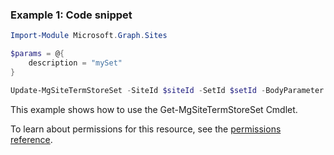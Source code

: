 ### Example 1: Code snippet

```powershellImport-Module Microsoft.Graph.Sites

$params = @{
	description = "mySet"
}

Update-MgSiteTermStoreSet -SiteId $siteId -SetId $setId -BodyParameter $params
```
This example shows how to use the Get-MgSiteTermStoreSet Cmdlet.
To learn about permissions for this resource, see the [permissions reference](/graph/permissions-reference).


